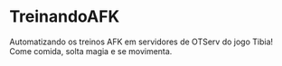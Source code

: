 # TreinandoAFK

Automatizando os treinos AFK em servidores de OTServ do jogo Tibia!
Come comida, solta magia e se movimenta.

